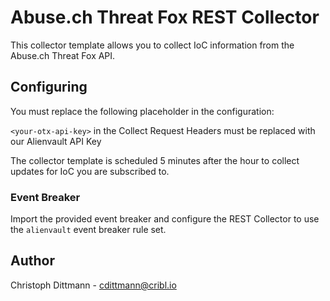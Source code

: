 # Abuse.ch Threat Fox REST Collector

This collector template allows you to collect IoC information from the Abuse.ch Threat Fox API.

## Configuring

You must replace the following placeholder in the configuration:

`<your-otx-api-key>` in the Collect Request Headers must be replaced with our Alienvault API Key

The collector template is scheduled 5 minutes after the hour to collect updates for IoC you are subscribed to.

### Event Breaker

Import the provided event breaker and configure the REST Collector to use the `alienvault` event breaker rule set.

## Author
Christoph Dittmann - cdittmann@cribl.io
